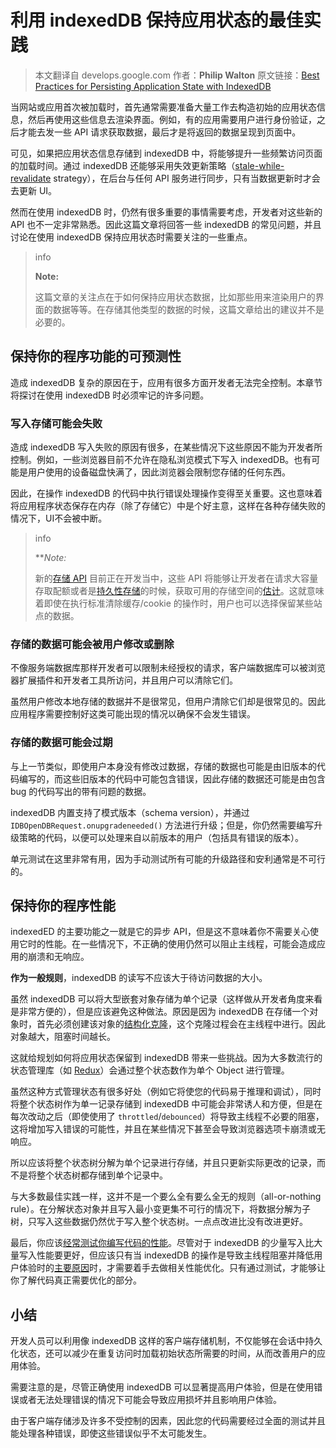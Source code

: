 # 利用 indexedDB 保持应用状态的最佳实践

> 本文翻译自 develops.google.com
> 作者：**Philip Walton**
> 原文链接：[Best Practices for Persisting Application State with IndexedDB](https://developers.google.cn/web/fundamentals/instant-and-offline/web-storage/indexeddb-best-practices-app-state)

当网站或应用首次被加载时，首先通常需要准备大量工作去构造初始的应用状态信息，然后再使用这些信息去渲染界面。例如，有的应用需要用户进行身份验证，之后才能去发一些 API 请求获取数据，最后才是将返回的数据呈现到页面中。

可见，如果把应用状态信息存储到 indexedDB 中，将能够提升一些频繁访问页面的加载时间。通过 indexedDB 还能够采用失效更新策略（[stale-while- revalidate](https://www.mnot.net/blog/2007/12/12/stale) strategy），在后台与任何 API 服务进行同步，只有当数据更新时才会去更新 UI。

然而在使用 indexedDB 时，仍然有很多重要的事情需要考虑，开发者对这些新的 API 也不一定非常熟悉。因此这篇文章将回答一些 indexedDB 的常见问题，并且讨论在使用 indexedDB 保持应用状态时需要关注的一些重点。

> info
>
> **Note:**
>
> 这篇文章的关注点在于如何保持应用状态数据，比如那些用来渲染用户的界面的数据等等。在存储其他类型的数据的时候，这篇文章给出的建议并不是必要的。

## 保持你的程序功能的可预测性

造成 indexedDB 复杂的原因在于，应用有很多方面开发者无法完全控制。本章节将探讨在使用 indexedDB 时必须牢记的许多问题。

### 写入存储可能会失败

造成 indexedDB 写入失败的原因有很多，在某些情况下这些原因不能为开发者所控制。例如，一些浏览器目前不允许在隐私浏览模式下写入 indexedDB。也有可能是用户使用的设备磁盘快满了，因此浏览器会限制您存储的任何东西。

因此，在操作 indexedDB 的代码中执行错误处理操作变得至关重要。这也意味着将应用程序状态保存在内存（除了存储它）中是个好主意，这样在各种存储失败的情况下，UI不会被中断。

> info
>
> ***Note:*
>
> 新的[存储 API](https://storage.spec.whatwg.org/) 目前正在开发当中，这些 API 将能够让开发者在请求大容量存取配额或者是[持久性存储](https://storage.spec.whatwg.org/#persistence)的时候，获取可用的存储空间的[估计](https://storage.spec.whatwg.org/#usage-and-quota)。这就意味着即使在执行标准清除缓存/cookie 的操作时，用户也可以选择保留某些站点的数据。

### 存储的数据可能会被用户修改或删除

不像服务端数据库那样开发者可以限制未经授权的请求，客户端数据库可以被浏览器扩展插件和开发者工具所访问，并且用户可以清除它们。

虽然用户修改本地存储的数据并不是很常见，但用户清除它们却是很常见的。因此应用程序需要控制好这类可能出现的情况以确保不会发生错误。

### 存储的数据可能会过期

与上一节类似，即使用户本身没有修改过数据，存储的数据也可能是由旧版本的代码编写的，而这些旧版本的代码中可能包含错误，因此存储的数据还可能是由包含 bug 的代码写出的带有问题的数据。

indexedDB 内置支持了模式版本（schema version），并通过 `IDBOpenDBRequest.onupgradeneeded()` 方法进行升级；但是，你仍然需要编写升级策略的代码，以便可以处理来自以前版本的用户（包括具有错误的版本）。

单元测试在这里非常有用，因为手动测试所有可能的升级路径和安利通常是不可行的。

## 保持你的程序性能

indexedED 的主要功能之一就是它的异步 API，但是这不意味着你不需要关心使用它时的性能。在一些情况下，不正确的使用仍然可以阻止主线程，可能会造成应用的崩溃和无响应。

**作为一般规则**，indexedDB 的读写不应该大于待访问数据的大小。

虽然 indexedDB 可以将大型嵌套对象存储为单个记录（这样做从开发者角度来看是非常方便的），但是应该避免这种做法。原因是因为 indexedDB 在存储一个对象时，首先必须创建该对象的[结构化克隆](https://developer.mozilla.org/en-US/docs/Web/API/Web_Workers_API/Structured_clone_algorithm)，这个克隆过程会在主线程中进行。因此对象越大，阻塞时间越长。

这就给规划如何将应用状态保留到 indexedDB 带来一些挑战。因为大多数流行的状态管理库（如 [Redux](http://redux.js.org/)）会通过整个状态数作为单个 Object 进行管理。

虽然这种方式管理状态有很多好处（例如它将使您的代码易于推理和调试），同时将整个状态树作为单一记录存储到 indexedDB 中可能会非常诱人和方便，但是在每次改动之后（即使使用了 `throttled`/`debounced`）将导致主线程不必要的阻塞，这将增加写入错误的可能性，并且在某些情况下甚至会导致浏览器选项卡崩溃或无响应。

所以应该将整个状态树分解为单个记录进行存储，并且只更新实际更改的记录，而不是将整个状态树都存储到单个记录中。

与大多数最佳实践一样，这并不是一个要么全有要么全无的规则（all-or-nothing rule）。在分解状态对象并且写入最小变更集不可行的情况下，将数据分解为子树，只写入这些数据仍然优于写入整个状态树。一点点改进比没有改进更好。

最后，你应该[经常测试你编写代码的性能](https://developers.google.cn/web/updates/2017/06/user-centric-performance-%20metrics)。尽管对于 indexedDB 的少量写入比大量写入性能要更好，但应该只有当 indexedDB 的操作是导致主线程阻塞并降低用户体验时的[主要原因](https://developers.google.cn/web/updates/2017/06/user-centric-performance-metrics#long_tasks)时，才需要着手去做相关性能优化。只有通过测试，才能够让你了解代码真正需要优化的部分。

## 小结

开发人员可以利用像 indexedDB 这样的客户端存储机制，不仅能够在会话中持久化状态，还可以减少在重复访问时加载初始状态所需要的时间，从而改善用户的应用体验。

需要注意的是，尽管正确使用 indexedDB 可以显著提高用户体验，但是在使用错误或者无法处理错误的情况下可能会导致应用损坏并且影响用户体验。

由于客户端存储涉及许多不受控制的因素，因此您的代码需要经过全面的测试并且能处理各种错误，即使这些错误似乎不太可能发生。
